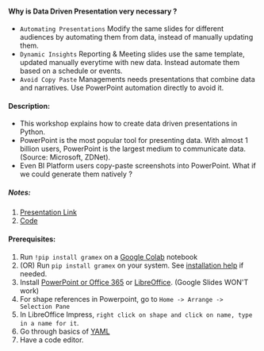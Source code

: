 #### Why is Data Driven Presentation very necessary ?
* `Automating Presentations`
    Modify the same slides for different audiences by automating them from data, instead of manually updating them.
* `Dynamic Insights`
    Reporting & Meeting slides use the same
    template, updated manually everytime with new data. Instead automate them based on a schedule or events.
* `Avoid Copy Paste`
    Managements needs presentations that combine data and narratives. Use PowerPoint automation directly to avoid it.

#### Description:
* This workshop explains how to create data driven presentations in Python.
* PowerPoint is the most popular tool for presenting data. With almost 1 billion users, PowerPoint is the largest medium to communicate data. (Source: Microsoft, ZDNet).
* Even BI Platform users copy-paste screenshots into PowerPoint. What if we could generate them natively ?

##### Notes:
1. [Presentation Link](https://github.com/NAnnamalai/pyconf2020/blob/main/data-driven-presentations.pptx)
2. [Code](https://github.com/NAnnamalai/pyconf2020/tree/main/certificates)

#### Prerequisites:
1. Run `!pip install gramex` on a [Google Colab](https://colab.research.google.com/) notebook
2. (OR) Run `pip install gramex` on your system. See [installation help](https://learn.gramener.com/guide/install/) if needed.
3. Install [PowerPoint or Office 365](https://www.microsoft.com/en-in/microsoft-365/try) or [LibreOffice](https://www.libreoffice.org/). (Google Slides WON'T work)
4. For shape references in Powerpoint, go to `Home -> Arrange -> Selection Pane`
5. In LibreOffice Impress, `right click on shape and click on name, type in a name for it`.
6. Go through basics of [YAML](https://en.wikipedia.org/wiki/YAML)
7. Have a code editor.